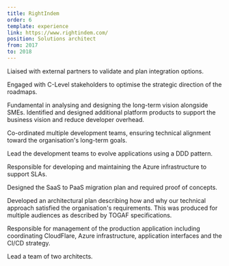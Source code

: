 ```yaml
---
title: RightIndem
order: 6
template: experience
link: https://www.rightindem.com/
position: Solutions architect
from: 2017
to: 2018
---
```


Liaised with external partners to validate and plan integration options.

Engaged with C-Level stakeholders to optimise the strategic direction of the roadmaps.

Fundamental in analysing and designing the long-term vision alongside SMEs. Identified and designed additional platform products to support the business vision and reduce developer overhead.

Co-ordinated multiple development teams, ensuring technical alignment toward the organisation's long-term goals.

Lead the development teams to evolve applications using a DDD pattern.

Responsible for developing and maintaining the Azure infrastructure to support SLAs.

Designed the SaaS to PaaS migration plan and required proof of concepts.

Developed an architectural plan describing how and why our technical approach satisfied the organisation's requirements. This was produced for multiple audiences as described by TOGAF specifications.

Responsible for management of the production application including coordinating CloudFlare, Azure infrastructure, application interfaces and the CI/CD strategy.

Lead a team of two architects.